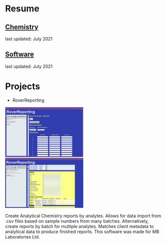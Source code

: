 # Resume
## [Chemistry](Peter_Levett_Chemistry_Resume_04July2021.pdf)
last updated: July 2021
## [Software](Peter_Levett_Programming_Resume_04July2021.pdf)
last updated: July 2021

# Projects

* RoverReporting
<img src="https://github.com/StavromularBeta/StavromularBeta.github.io/blob/master/RoverReporting_1.png" width=50% height=50%>
<img src="https://github.com/StavromularBeta/StavromularBeta.github.io/blob/master/RoverReporting_3.png" width=50% height=50%>

Create Analytical Chemistry reports by analytes. Allows for data import from .csv files based on sample numbers from many batches. Alternatively, create reports by batch for multiple analytes. Matches client metadata to analytical data to produce finished reports. This software was made for MB Laboratories Ltd.
